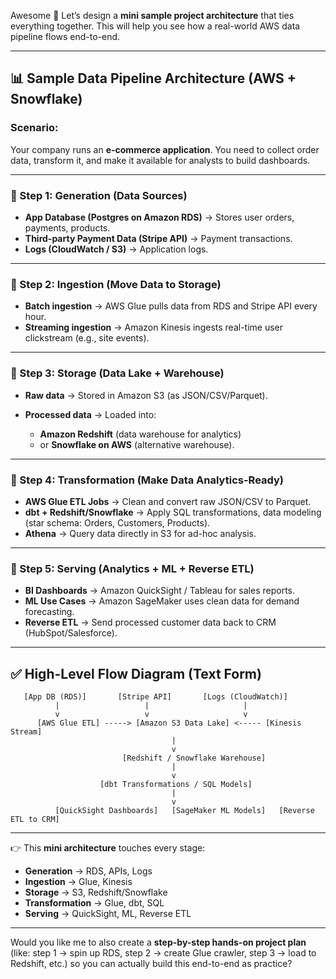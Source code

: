 Awesome 🚀 Let’s design a **mini sample project architecture** that ties everything together. This will help you see how a real-world AWS data pipeline flows end-to-end.

---

## 📊 Sample Data Pipeline Architecture (AWS + Snowflake)

### **Scenario:**

Your company runs an **e-commerce application**. You need to collect order data, transform it, and make it available for analysts to build dashboards.

---

### 🔹 Step 1: **Generation (Data Sources)**

* **App Database (Postgres on Amazon RDS)** → Stores user orders, payments, products.
* **Third-party Payment Data (Stripe API)** → Payment transactions.
* **Logs (CloudWatch / S3)** → Application logs.

---

### 🔹 Step 2: **Ingestion (Move Data to Storage)**

* **Batch ingestion** → AWS Glue pulls data from RDS and Stripe API every hour.
* **Streaming ingestion** → Amazon Kinesis ingests real-time user clickstream (e.g., site events).

---

### 🔹 Step 3: **Storage (Data Lake + Warehouse)**

* **Raw data** → Stored in Amazon S3 (as JSON/CSV/Parquet).
* **Processed data** → Loaded into:

  * **Amazon Redshift** (data warehouse for analytics)
  * or **Snowflake on AWS** (alternative warehouse).

---

### 🔹 Step 4: **Transformation (Make Data Analytics-Ready)**

* **AWS Glue ETL Jobs** → Clean and convert raw JSON/CSV to Parquet.
* **dbt + Redshift/Snowflake** → Apply SQL transformations, data modeling (star schema: Orders, Customers, Products).
* **Athena** → Query data directly in S3 for ad-hoc analysis.

---

### 🔹 Step 5: **Serving (Analytics + ML + Reverse ETL)**

* **BI Dashboards** → Amazon QuickSight / Tableau for sales reports.
* **ML Use Cases** → Amazon SageMaker uses clean data for demand forecasting.
* **Reverse ETL** → Send processed customer data back to CRM (HubSpot/Salesforce).

---

## ✅ High-Level Flow Diagram (Text Form)

```
   [App DB (RDS)]       [Stripe API]       [Logs (CloudWatch)]
          |                   |                     |
          v                   v                     v
      [AWS Glue ETL] -----> [Amazon S3 Data Lake] <----- [Kinesis Stream]
                                    |
                                    v
                         [Redshift / Snowflake Warehouse]
                                    |
                                    v
                    [dbt Transformations / SQL Models]
                                    |
                                    v
          [QuickSight Dashboards]   [SageMaker ML Models]   [Reverse ETL to CRM]
```

---

👉 This **mini architecture** touches every stage:

* **Generation** → RDS, APIs, Logs
* **Ingestion** → Glue, Kinesis
* **Storage** → S3, Redshift/Snowflake
* **Transformation** → Glue, dbt, SQL
* **Serving** → QuickSight, ML, Reverse ETL

---

Would you like me to also create a **step-by-step hands-on project plan** (like: step 1 → spin up RDS, step 2 → create Glue crawler, step 3 → load to Redshift, etc.) so you can actually build this end-to-end as practice?

